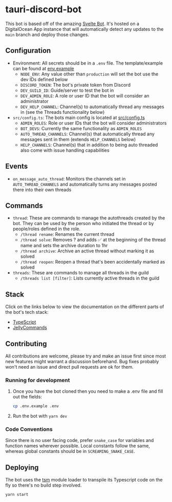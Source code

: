 # tauri-discord-bot

This bot is based off of the amazing [Svelte Bot](https://github.com/pngwn/svelte-bot/). It's hosted on a DigitalOcean App instance that will automatically detect any updates to the `main` branch and deploy those changes.

## Configuration

-   Environment: All secrets should be in a `.env` file. The template/example can be found at [env.example](./.env.example)
    -   `NODE_ENV`: Any value other than `production` will set the bot use the dev IDs defined below
    -   `DISCORD_TOKEN`: The bot's private token from Discord
    -   `DEV_GUILD_ID`: Guide/server to test the bot in
    -   `DEV_ADMIN_ROLE`: A role or user ID that the bot will consider an administrator
    -   `DEV_HELP_CHANNEL`: Channel(s) to automatically thread any messages in (see the Threads functionality below)
-   `src/config.ts`: The bots main config is located at [src/config.ts](src/config.ts)
    -   `ADMIN_ROLES`: Role or user IDs that the bot will consider administrators
    -   `BOT_DEVS`: Currently the same functionality as `ADMIN_ROLES`
    -   `AUTO_THREAD_CHANNELS`: Channel(s) that automatically thread any messages sent in them (extends `HELP_CHANNELS` below)
    -   `HELP_CHANNELS`: Channel(s) that in addition to being auto threaded also come with issue handling capabilities

## Events

-   `on_message_auto_thread`: Monitors the channels set in `AUTO_THREAD_CHANNELS` and automatically turns any messages posted there into their own threads

## Commands

-   `thread`: These are commands to manage the autothreads created by the bot. They can be used by the person who initiated the thread or by people/roles defined in the role.
    -   `/thread rename`: Renames the current thread
    -   `/thread solve`: Removes ? and adds ✅ at the beginning of the thread name and sets the archive duration to 1hr
    -   `/thread archive`: Archive an active thread without marking it as solved
    -   `/thread reopen`: Reopen a thread that's been accidentally marked as solved
-   `threads`: These are commands to manage all threads in the guild
    -   `/threads list [filter]`: Lists currently active threads in the guild

## Stack

Click on the links below to view the documentation on the different parts of the bot's tech stack:

-   [TypeScript](https://www.typescriptlang.org/docs/)
-   [JellyCommands](https://github.com/ghostdevv/jellycommands)

## Contributing

All contributions are welcome, please try and make an issue first since most new features might warrant a discussion beforehand. Bug fixes probably won't need an issue and direct pull requests are ok for them.

### Running for development

1. Once you have the bot cloned then you need to make a .env file and fill out the fields:

    ```sh
    cp .env.example .env
    ```

2. Run the bot with `yarn dev`

### Code Conventions

Since there is no user facing code, prefer `snake_case` for variables and function names wherever possible. Local constants follow the same, whereas global constants should be in `SCREAMING_SNAKE_CASE`.

## Deploying

The bot uses the [tsm](https://github.com/lukeed/tsm) module loader to transpile its Typescript code on the fly so there's no build step involved.

```sh
yarn start
```
